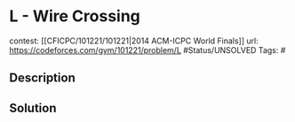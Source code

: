 # L - Wire Crossing

contest: [[CFICPC/101221/101221|2014 ACM-ICPC World Finals]]
url: https://codeforces.com/gym/101221/problem/L
#Status/UNSOLVED
Tags: #

## Description

## Solution

